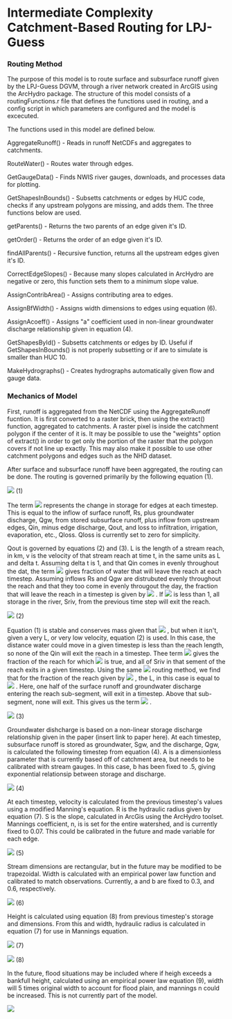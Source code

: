 # Intermediate Complexity Catchment-Based Routing for LPJ-Guess



### Routing Method
The purpose of this model is to route surface and subsurface runoff given by the LPJ-Guess DGVM, through a river network created in ArcGIS using the ArcHydro package. The structure of this model consists of a routingFunctions.r file that defines the functions used in routing, and a config script in which parameters are configured and the model is excecuted.

The functions used in this model are defined below.

AggregateRunoff() - Reads in runoff NetCDFs and aggregates to catchments.

RouteWater() - Routes water through edges.

GetGaugeData() - Finds NWIS river gauges, downloads, and processes data for plotting.

GetShapesInBounds() - Subsetts catchments or edges by HUC code, checks if any upstream polygons are missing, and adds them. The three functions below are used.

getParents() - Returns the two parents of an edge given it's ID.

getOrder() - Returns the order of an edge given it's ID.

findAllParents() - Recursive function, returns all the upstream edges given it's ID.


CorrectEdgeSlopes() - Because many slopes calculated in ArcHydro are negative or zero, this function sets them to a minimum slope value.

AssignContribArea() - Assigns contributing area to edges.

AssignBfWidth() - Assigns width dimensions to edges using equation (6).

AssignAcoeff() - Assigns "a" coefficient used in non-linear groundwater discharge relationship given in equation (4).

GetShapesById() - Subsetts catchments or edges by ID. Useful if GetShapesInBounds() is not properly subsetting or if are to simulate is smaller than HUC 10.

MakeHydrographs() - Creates hydrographs automatically given flow and gauge data.



### Mechanics of Model

First, runoff is aggregated from the NetCDF using the AggregateRunoff fucntion. It is first converted to a raster brick, then using the extract() function, aggregated to catchments. A raster pixel is inside the catchment polygon if the center of it is. It may be possible to use the "weights" option of extract() in order to get only the portion of the raster that the polygon covers if not line up exactly. This may also make it possible to use other catchment polygons and edges such as the NHD dataset.

After surface and subsurface runoff have been aggregated, the routing can be done. The routing is governed primarily by the following equation (1).


<img src="https://latex.codecogs.com/gif.latex?
\frac{\mathrm{d}S}{\mathrm{d}t}=R_{s}+Q_{gw}+Q_{in}-Q_{out}-Q_{loss}
"/> (1)

The term <img src="https://latex.codecogs.com/gif.latex?\frac{\mathrm{d}S}{\mathrm{d}t}"/> represents the change in storage for edges at each timestep. This is equal to the inflow of surface runoff, Rs, plus groundwater discharge, Qgw, from stored subsurface runoff, plus inflow from upstream edges, Qin, minus edge discharge, Qout, and loss to infiltration, irrigation, evaporation, etc., Qloss. Qloss is currently set to zero for simplicity.

Qout is governed by equations (2) and (3). L is the length of a stream reach, in km, v is the velocity of that stream reach at time t, in the same units as L and delta t. Assuming delta t is 1, and that Qin comes in evenly throughout the dat,  the term <img src="https://latex.codecogs.com/gif.latex\dpi{100}?(1-\frac{L}{v\Delta t})"/> gives fraction of water that will leave the reach at each timestep. Assuming inflows Rs and Qgw are distrubuted evenly throughout the reach and that they too come in evenly througout the day, the fraction that will leave the reach in a timestep is given by <img src="https://latex.codecogs.com/gif.latex\dpi{100}?(1-\frac{L}{2v\Delta t})"/> . If <img src="https://latex.codecogs.com/gif.latex\dpi{100}?\frac{L}{v\Delta t}"/> is less than 1, all storage in the river, Sriv, from the previous time step will exit the reach.

<img src="https://latex.codecogs.com/gif.latex\dpi{100}?
Q_{out1}=S_{riv}+(1-\frac{l}{v\Delta t})\sum Q_{in}+(1-\frac{l}{2v\Delta t})(R_{s}+Q_{gw})
"/> (2)

Equation (1) is stable and conserves mass given that <img src="https://latex.codecogs.com/gif.latex\dpi{100}?\frac{L}{v\Delta t} < 1"/> , but when it isn't, given a very L, or very low velocity, equation (2) is used. In this case, the distance water could move in a given timestep is less than the reach length, so none of the Qin will exit the reach in a timestep. Thee term <img src="https://latex.codecogs.com/gif.latex\dpi{100}?\frac{v\Delta t}{l}"/> gives the fraction of the reach for which <img src="https://latex.codecogs.com/gif.latex\dpi{100}?\frac{L}{v\Delta t} < 1"/> is true, and all of Sriv in that sement of the reach exits in a given timestep. Using the same <img src="https://latex.codecogs.com/gif.latex\dpi{100}?(1-\frac{L}{2v\Delta t})"/> routing method, we find that for the fraction of the reach given by <img src="https://latex.codecogs.com/gif.latex\dpi{100}?\frac{v\Delta t}{L}"/> , the L, in this case is equal to <img src="https://latex.codecogs.com/gif.latex\dpi{100}?v\Delta t"/> . Here, one half of the surface runoff and groundwater discharge entering the reach sub-segment, will exit in a timestep. Above that sub-segment, none will exit. This gives us the term <img src="https://latex.codecogs.com/gif.latex\dpi{100}?\frac{v\Delta t}{2L}"/> .
 
<img src="https://latex.codecogs.com/gif.latex\dpi{100}?
Q_{out2}=\frac{v\Delta t}{l}S_{riv}+(\frac{v\Delta t}{2l})(R_{s}+Q_{gw})
"/> (3)

Groundwater dishcharge is based on a  non-linear storage discharge relationship given in the paper (insert link to paper here). At each timestep, subsurface runoff is stored as groundwater, Sgw, and the discharge, Qgw, is calculated the following timestep from equation (4). A is a dimensionless parameter that is currently based off of catchment area, but needs to be calibrated with stream gauges. In this case, b has been fixed to .5, giving exponential relationsip between storage and discharge. 

<img src="https://latex.codecogs.com/gif.latex\dpi{100}?
Q_{gw}=(\frac{S_{gw}}{a})^{\frac{1}{b}}
"/> (4)

At each timestep, velocity is calculated from the previous timestep's values using a modified Manning's equation. R is the hydraulic radius given by equation (7). S is the slope, calculated in ArcGis using the ArcHydro toolset. Mannings coefficient, n,  is is set for the entire watershed, and is currently fixed to 0.07. This could be calibrated in the future and made variable for each edge.

<img src="https://latex.codecogs.com/gif.latex\dpi{100}?
v=\frac{R^{\frac{2}{3}}S^{\frac{1}{2}}}{n}
"/> (5)

Stream dimensions are rectangular, but in the future may be modified to be trapezoidal. Width is calculated with an empirical power law function and calibrated to match observations. Currently, a and b are fixed to 0.3, and 0.6, respectively.

<img src="https://latex.codecogs.com/gif.latex\dpi{100}?
W=a(A_{total})^b
"/> (6)

Height is calculated using equation (8) from previous timestep's storage and dimensions. From this and width, hydraulic radius is calculated in equation (7) for use in Mannings equation.

<img src="https://latex.codecogs.com/gif.latex\dpi{100}?
R=\frac{A}{P}=\frac{HW}{2H+W}
"/> (7)

<img src="https://latex.codecogs.com/gif.latex\dpi{100}?
H=\frac{S_{riv}}{lw} 
"/> (8)

In the future, flood situations may be included where if heigh exceeds a bankfull height, calculated using an empirical power law equation (9), width will 5 times original width to account for flood plain, and mannings n could be increased. This is not currently part of the model.

<img src="https://latex.codecogs.com/gif.latex\dpi{100}?
H_{bf}=a(A_{total})^b 
"/>



